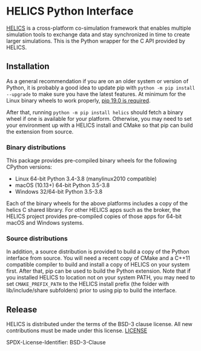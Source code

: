 # HELICS Python Interface
[HELICS](https://github.com/GMLC-TDC/HELICS) is a cross-platform co-simulation framework that enables multiple
simulation tools to exchange data and stay synchronized in time to create larger simulations. This is the Python
wrapper for the C API provided by HELICS.

## Installation
As a general recommendation if you are on an older system or version of Python, it is probably a good idea to
update pip with `python -m pip install --upgrade` to make sure you have the latest features. At minimum for
the Linux binary wheels to work properly, [pip 19.0 is required](https://packaging.python.org/specifications/platform-compatibility-tags/#manylinux-compatibility-support).

After that, running `python -m pip install helics` should fetch a binary wheel if one is available for your
platform. Otherwise, you may need to set your environment up with a HELICS install and CMake so that pip can
build the extension from source.

### Binary distributions
This package provides pre-compiled binary wheels for the following CPython versions:

* Linux 64-bit Python 3.4-3.8 (manylinux2010 compatible)
* macOS (10.13+) 64-bit Python 3.5-3.8
* Windows 32/64-bit Python 3.5-3.8

Each of the binary wheels for the above platforms includes a copy of the helics C shared library. For other
HELICS apps such as the broker, the HELICS project provides pre-compiled copies of those apps for 64-bit
macOS and Windows systems.

### Source distributions
In addition, a source distribution is provided to build a copy of the Python interface from source. You will
need a recent copy of CMake and a C++11 compatible compiler to build and install a copy of HELICS on your system
first. After that, pip can be used to build the Python extension. Note that if you installed HELICS to location
not on your system PATH, you may need to set `CMAKE_PREFIX_PATH` to the HELICS install prefix (the folder
with lib/include/share subfolders) prior to using pip to build the interface.


## Release
HELICS is distributed under the terms of the BSD-3 clause license. All new
contributions must be made under this license. [LICENSE](LICENSE)

SPDX-License-Identifier: BSD-3-Clause
